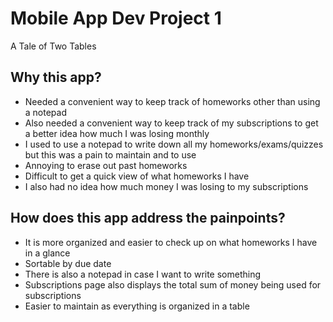 # Mobile App Dev Project 1

A Tale of Two Tables

## Why this app?

- Needed a convenient way to keep track of homeworks other than using a notepad
- Also needed a convenient way to keep track of my subscriptions to get a better idea how much I was losing monthly
- I used to use a notepad to write down all my homeworks/exams/quizzes but this was a pain to maintain and to use
- Annoying to erase out past homeworks
- Difficult to get a quick view of what homeworks I have
- I also had no idea how much money I was losing to my subscriptions


## How does this app address the painpoints?

- It is more organized and easier to check up on what homeworks I have in a glance
- Sortable by due date
- There is also a notepad in case I want to write something
- Subscriptions page also displays the total sum of money being used for subscriptions
- Easier to maintain as everything is organized in a table



